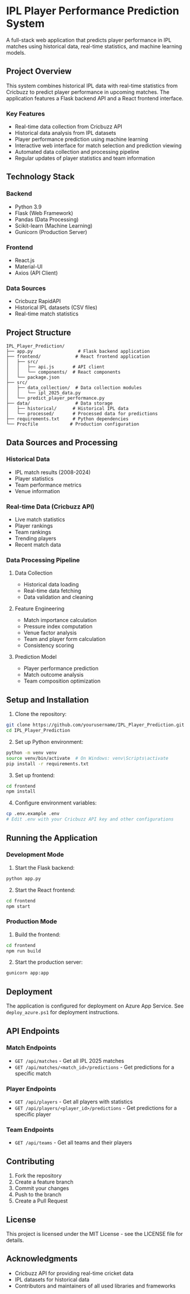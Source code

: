 # IPL Player Performance Prediction System

A full-stack web application that predicts player performance in IPL matches using historical data, real-time statistics, and machine learning models.

## Project Overview

This system combines historical IPL data with real-time statistics from Cricbuzz to predict player performance in upcoming matches. The application features a Flask backend API and a React frontend interface.

### Key Features

- Real-time data collection from Cricbuzz API
- Historical data analysis from IPL datasets
- Player performance prediction using machine learning
- Interactive web interface for match selection and prediction viewing
- Automated data collection and processing pipeline
- Regular updates of player statistics and team information

## Technology Stack

### Backend
- Python 3.9
- Flask (Web Framework)
- Pandas (Data Processing)
- Scikit-learn (Machine Learning)
- Gunicorn (Production Server)

### Frontend
- React.js
- Material-UI
- Axios (API Client)

### Data Sources
- Cricbuzz RapidAPI
- Historical IPL datasets (CSV files)
- Real-time match statistics

## Project Structure

```
IPL_Player_Prediction/
├── app.py                 # Flask backend application
├── frontend/             # React frontend application
│   ├── src/
│   │   ├── api.js       # API client
│   │   └── components/  # React components
│   └── package.json
├── src/
│   ├── data_collection/  # Data collection modules
│   │   └── ipl_2025_data.py
│   └── predict_player_performance.py
├── data/                 # Data storage
│   ├── historical/      # Historical IPL data
│   └── processed/       # Processed data for predictions
├── requirements.txt     # Python dependencies
└── Procfile            # Production configuration
```

## Data Sources and Processing

### Historical Data
- IPL match results (2008-2024)
- Player statistics
- Team performance metrics
- Venue information

### Real-time Data (Cricbuzz API)
- Live match statistics
- Player rankings
- Team rankings
- Trending players
- Recent match data

### Data Processing Pipeline
1. Data Collection
   - Historical data loading
   - Real-time data fetching
   - Data validation and cleaning

2. Feature Engineering
   - Match importance calculation
   - Pressure index computation
   - Venue factor analysis
   - Team and player form calculation
   - Consistency scoring

3. Prediction Model
   - Player performance prediction
   - Match outcome analysis
   - Team composition optimization

## Setup and Installation

1. Clone the repository:
```bash
git clone https://github.com/yourusername/IPL_Player_Prediction.git
cd IPL_Player_Prediction
```

2. Set up Python environment:
```bash
python -m venv venv
source venv/bin/activate  # On Windows: venv\Scripts\activate
pip install -r requirements.txt
```

3. Set up frontend:
```bash
cd frontend
npm install
```

4. Configure environment variables:
```bash
cp .env.example .env
# Edit .env with your Cricbuzz API key and other configurations
```

## Running the Application

### Development Mode

1. Start the Flask backend:
```bash
python app.py
```

2. Start the React frontend:
```bash
cd frontend
npm start
```

### Production Mode

1. Build the frontend:
```bash
cd frontend
npm run build
```

2. Start the production server:
```bash
gunicorn app:app
```

## Deployment

The application is configured for deployment on Azure App Service. See `deploy_azure.ps1` for deployment instructions.

## API Endpoints

### Match Endpoints
- `GET /api/matches` - Get all IPL 2025 matches
- `GET /api/matches/<match_id>/predictions` - Get predictions for a specific match

### Player Endpoints
- `GET /api/players` - Get all players with statistics
- `GET /api/players/<player_id>/predictions` - Get predictions for a specific player

### Team Endpoints
- `GET /api/teams` - Get all teams and their players

## Contributing

1. Fork the repository
2. Create a feature branch
3. Commit your changes
4. Push to the branch
5. Create a Pull Request

## License

This project is licensed under the MIT License - see the LICENSE file for details.

## Acknowledgments

- Cricbuzz API for providing real-time cricket data
- IPL datasets for historical data
- Contributors and maintainers of all used libraries and frameworks